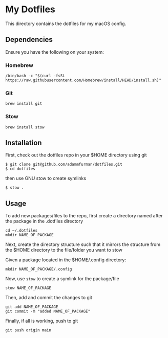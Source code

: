 # My Dotfiles

This directory contains the dotfiles for my macOS config.

## Dependencies

Ensure you have the following on your system:

### Homebrew

```
/bin/bash -c "$(curl -fsSL https://raw.githubusercontent.com/Homebrew/install/HEAD/install.sh)"
```

### Git

```
brew install git
```

### Stow

```
brew install stow
```

## Installation

First, check out the dotfiles repo in your $HOME directory using git

```
$ git clone git@github.com/adammfurman/dotfiles.git
$ cd dotfiles
```

then use GNU stow to create symlinks

```
$ stow .
```

## Usage

To add new packages/files to the repo, first create a directory named after the package in the .dotfiles directory

```
cd ~/.dotfiles
mkdir NAME_OF_PACKAGE
```

Next, create the directory structure such that it mirrors the structure from the $HOME directory to the file/folder you want to stow

Given a package located in the $HOME/.config directory:
```
mkdir NAME_OF_PACKAGE/.config
```

Now, use `stow` to create a symlink for the package/file

```
stow NAME_OF_PACKAGE
```

Then, add and commit the changes to git

```
git add NAME_OF_PACKAGE
git commit -m "added NAME_OF_PACKAGE"
```

Finally, if all is working, push to git

```
git push origin main
```
